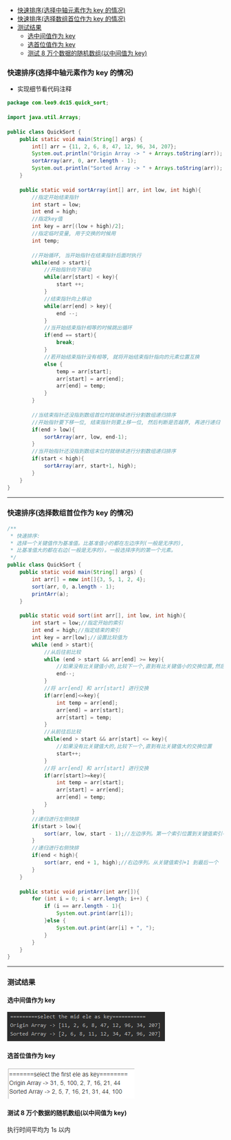 <!-- TOC -->

- [快速排序(选择中轴元素作为 key 的情况)](#快速排序选择中轴元素作为-key-的情况)
- [快速排序(选择数组首位作为 key 的情况)](#快速排序选择数组首位作为-key-的情况)
- [测试结果](#测试结果)
    - [选中间值作为 key](#选中间值作为-key)
    - [选首位值作为 key](#选首位值作为-key)
    - [测试 8 万个数据的随机数组(以中间值为 key)](#测试-8-万个数据的随机数组以中间值为-key)

<!-- /TOC -->

### 快速排序(选择中轴元素作为 key 的情况)
- 实现细节看代码注释
```java
package com.leo9.dc15.quick_sort;

import java.util.Arrays;

public class QuickSort {
    public static void main(String[] args) {
        int[] arr = {11, 2, 6, 8, 47, 12, 96, 34, 207};
        System.out.println("Origin Array -> " + Arrays.toString(arr));
        sortArray(arr, 0, arr.length - 1);
        System.out.println("Sorted Array -> " + Arrays.toString(arr));
    }

    public static void sortArray(int[] arr, int low, int high){
        //指定开始结束指针
        int start = low;
        int end = high;
        //指定key值
        int key = arr[(low + high)/2];
        //指定临时变量, 用于交换的时候用
        int temp;

        //开始循环, 当开始指针在结束指针后面时执行
        while(end > start){
            //开始指针向下移动
            while(arr[start] < key){
                start ++;
            }
            //结束指针向上移动
            while(arr[end] > key){
                end --;
            }
            //当开始结束指针相等的时候跳出循环
            if(end == start){
                break;
            }
            //若开始结束指针没有相等, 就将开始结束指针指向的元素位置互换
            else {
                temp = arr[start];
                arr[start] = arr[end];
                arr[end] = temp;
            }
        }

        //当结束指针还没指到数组首位时就继续进行分割数组递归排序
        //开始指针要下移一位, 结束指针则要上移一位, 然后判断是否越界, 再进行递归
        if(end > low){
            sortArray(arr, low, end-1);
        }
        //当开始指针还没指到数组末位时就继续进行分割数组递归排序
        if(start < high){
            sortArray(arr, start+1, high);
        }
    }
}

```

****
### 快速排序(选择数组首位作为 key 的情况)

```java
/**
 * 快速排序:
 * 选择一个关键值作为基准值。比基准值小的都在左边序列(一般是无序的),
 * 比基准值大的都在右边(一般是无序的)。一般选择序列的第一个元素。
 */
public class QuickSort {
    public static void main(String[] args) {
        int arr[] = new int[]{3, 5, 1, 2, 4};
        sort(arr, 0, a.length - 1);
        printArr(a);
    }
 
    public static void sort(int arr[], int low, int high){
        int start = low;//指定开始的索引
        int end = high;//指定结束的索引
        int key = arr[low];//设置比较值为
        while (end > start){
            //从后往前比较
            while (end > start && arr[end] >= key){
                //如果没有比关键值小的,比较下一个,直到有比关键值小的交换位置,然后又从前往后比较
                end--;
            }
            //将 arr[end] 和 arr[start] 进行交换
            if(arr[end]<=key){
                int temp = arr[end];
                arr[end] = arr[start];
                arr[start] = temp;
            }
            //从前往后比较
            while(end > start && arr[start] <= key){
                //如果没有比关键值大的,比较下一个,直到有比关键值大的交换位置
                start++;
            }
            //将 arr[end] 和 arr[start] 进行交换
            if(arr[start]>=key){
                int temp = arr[start];
                arr[start] = arr[end];
                arr[end] = temp;
            }
        }
        //递归进行左侧快排
        if(start > low){
            sort(arr, low, start - 1);//左边序列。第一个索引位置到关键值索引-1
        }
        //递归进行右侧快排
        if(end < high){
            sort(arr, end + 1, high);//右边序列。从关键值索引+1 到最后一个
        }
    }
 
    public static void printArr(int arr[]){
        for (int i = 0; i < arr.length; i++) {
            if (i == arr.length - 1){
                System.out.print(arr[i]);
            }else {
                System.out.print(arr[i] + ", ");
            }
        }
    }
}
```

****
### 测试结果
#### 选中间值作为 key
![midkey](../99.images/2020-05-19-09-59-21.png)

#### 选首位值作为 key
![firstkey](../99.images/2020-05-19-10-03-47.png)

#### 测试 8 万个数据的随机数组(以中间值为 key)
执行时间平均为 1s 以内